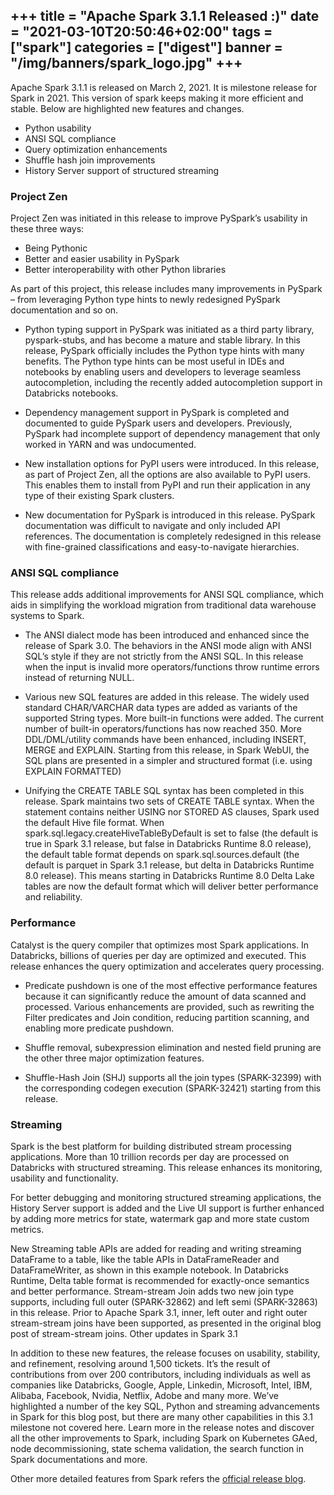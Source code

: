 +++
title = "Apache Spark 3.1.1 Released :)"
date = "2021-03-10T20:50:46+02:00"
tags = ["spark"]
categories = ["digest"]
banner = "/img/banners/spark_logo.jpg"
+++
---

Apache Spark 3.1.1 is released on March 2, 2021. It is milestone release for Spark in 2021. This version of spark keeps making it more efficient and stable. Below are highlighted new features and changes.

* Python usability
* ANSI SQL compliance
* Query optimization enhancements
* Shuffle hash join improvements
* History Server support of structured streaming

### Project Zen
Project Zen was initiated in this release to improve PySpark’s usability in these three ways:

* Being Pythonic
* Better and easier usability in PySpark
* Better interoperability with other Python libraries

As part of this project, this release includes many improvements in PySpark – from leveraging Python type hints to newly redesigned PySpark documentation and so on.

* Python typing support in PySpark was initiated as a third party library, pyspark-stubs, and has become a mature and stable library. In this release, PySpark officially includes the Python type hints with many benefits. The Python type hints can be most useful in IDEs and notebooks by enabling users and developers to leverage seamless autocompletion, including the recently added autocompletion support in Databricks notebooks.
 
* Dependency management support in PySpark is completed and documented to guide PySpark users and developers. Previously, PySpark had incomplete support of dependency management that only worked in YARN and was undocumented. 

* New installation options for PyPI users were introduced. In this release, as part of Project Zen, all the options are also available to PyPI users. This enables them to install from PyPI and run their application in any type of their existing Spark clusters.

* New documentation for PySpark is introduced in this release. PySpark documentation was difficult to navigate and only included API references. The documentation is completely redesigned in this release with fine-grained classifications and easy-to-navigate hierarchies.

### ANSI SQL compliance
This release adds additional improvements for ANSI SQL compliance, which aids in simplifying the workload migration from traditional data warehouse systems to Spark.

* The ANSI dialect mode has been introduced and enhanced since the release of Spark 3.0. The behaviors in the ANSI mode align with ANSI SQL’s style if they are not strictly from the ANSI SQL. In this release when the input is invalid more operators/functions throw runtime errors instead of returning NULL. 

* Various new SQL features are added in this release. The widely used standard CHAR/VARCHAR data types are added as variants of the supported String types. More built-in functions were added. The current number of built-in operators/functions has now reached 350. More DDL/DML/utility commands have been enhanced, including INSERT, MERGE and EXPLAIN. Starting from this release, in Spark WebUI, the SQL plans are presented in a simpler and structured format (i.e. using EXPLAIN FORMATTED)

* Unifying the CREATE TABLE SQL syntax has been completed in this release. Spark maintains two sets of CREATE TABLE syntax. When the statement contains neither USING nor STORED AS clauses, Spark used the default Hive file format. When spark.sql.legacy.createHiveTableByDefault is set to false (the default is true in Spark 3.1 release, but false in Databricks Runtime 8.0 release), the default table format depends on spark.sql.sources.default (the default is parquet in Spark 3.1 release, but delta in Databricks Runtime 8.0 release). This means starting in Databricks Runtime 8.0 Delta Lake tables are now the default format which will deliver better performance and reliability. 


### Performance
Catalyst is the query compiler that optimizes most Spark applications. In Databricks, billions of queries per day are optimized and executed. This release enhances the query optimization and accelerates query processing.

* Predicate pushdown is one of the most effective performance features because it can significantly reduce the amount of data scanned and processed. Various enhancements are provided, such as rewriting the Filter predicates and Join condition, reducing partition scanning, and enabling more predicate pushdown.

* Shuffle removal, subexpression elimination and nested field pruning are the other three major optimization features. 

* Shuffle-Hash Join (SHJ) supports all the join types (SPARK-32399) with the corresponding codegen execution (SPARK-32421) starting from this release.

### Streaming
Spark is the best platform for building distributed stream processing applications. More than 10 trillion records per day are processed on Databricks with structured streaming. This release enhances its monitoring, usability and functionality.

For better debugging and monitoring structured streaming applications, the History Server support is added and the Live UI support is further enhanced by adding more metrics for state, watermark gap and more state custom metrics.

New Streaming table APIs are added for reading and writing streaming DataFrame to a table, like the table APIs in DataFrameReader and DataFrameWriter, as shown in this example notebook. In Databricks Runtime, Delta table format is recommended for exactly-once semantics and better performance.
Stream-stream Join adds two new join type supports, including full outer (SPARK-32862) and left semi (SPARK-32863) in this release. Prior to Apache Spark 3.1, inner, left outer and right outer stream-stream joins have been supported, as presented in the original blog post of stream-stream joins.
Other updates in Spark 3.1

In addition to these new features, the release focuses on usability, stability, and refinement, resolving around 1,500 tickets. It’s the result of contributions from over 200 contributors, including individuals as well as companies like Databricks, Google, Apple, Linkedin, Microsoft, Intel, IBM, Alibaba, Facebook, Nvidia, Netflix, Adobe and many more. We’ve highlighted a number of the key SQL, Python and streaming advancements in Spark for this blog post, but there are many other capabilities in this 3.1 milestone not covered here. Learn more in the release notes and discover all the other improvements to Spark, including Spark on Kubernetes GAed,  node decommissioning, state schema validation, the search function in Spark documentations and more.

Other more detailed features from Spark refers the [official release blog](https://databricks.com/blog/2021/03/02/introducing-apache-spark-3-1.html).





